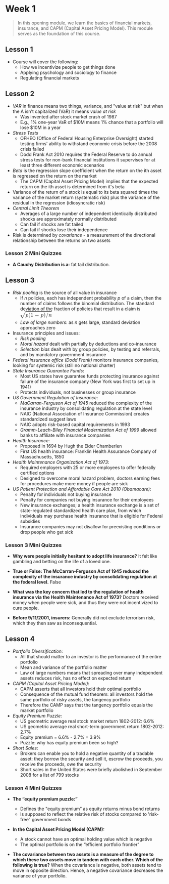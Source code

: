 # Week 1

> In this opening module, we learn the basics of financial markets, insurance, and CAPM (Capital Asset Pricing Model). This module serves as the foundation of this course.

## Lesson 1

- Course will cover the following:
  - How we incentivize people to get things done
  - Applying psychology and sociology to finance
  - Regulating financial markets

## Lesson 2

- _VAR_ in finance means two things, variance, and "value at risk" but when the A isn't capitalized (VaR) it means _value at risk_
  - Was invented after stock market crash of 1987
  - E.g., 1% one-year VaR of $10M means 1% chance that a portfolio will lose $10M in a year
- _Stress Tests_
  - OFHEO (Office of Federal Housing Enterprise Oversight) started testing firms' ability to withstand economic crisis before the 2008 crisis failed
  - Dodd Frank Act 2010 requires the Federal Reserve to do annual stress tests for non-bank financial institutions it supervises for at least three different economic scenarios
- _Beta_ is the regression slope coefficient when the return on the ith asset is regressed on the return on the market
  - The CAPM (Capital Asset Pricing Model) implies that the expected return on the ith asset is determined from it's beta
- Variance of the return of a stock is equal to its beta squared times the variance of the market return (systematic risk) plus the variance of the residual in the regression (idiosyncratic risk)
- _Central Limit Theorem_
  - Averages of a large number of independent identically distributed shocks are approximately normally distributed
  - Can fail if shocks are fat tailed
  - Can fail if shocks lose their independence
- Risk is determined by _covariance_ - a measurement of the directional relationship between the returns on two assets

### Lesson 2 Mini Quizzes

- **A Cauchy Distribution is a:** fat tail distribution.

## Lesson 3

- _Risk pooling_ is the source of all value in insurance
  - If _n_ policies, each has independent probability _p_ of a claim, then the number of claims follows the binomial distribution. The standard deviation of the fraction of policies that result in a claim is ![standard deviation](images/01.gif)
  - _Law of large numbers_: as _n_ gets large, standard deviation approaches zero
- Insurance principles and issues:
  - _Risk pooling_
  - _Moral hazard_ dealt with partially by deductions and co-insurance
  - _Selection bias_ dealt with by group policies, by testing and referrals, and by mandatory government insurance
- _Federal insurance office (Dodd Frank)_ monitors insurance companies, looking for systemic risk (still no national charter)
- _State Insurance Guarantee Funds_:
  - Most US states have guarantee funds protecting insurance against failure of the insurance company (New York was first to set up in 1941)
  - Protects individuals, not businesses or group insurance
- _US Government Regulation of Insurance_:
  - _MaCarran-Ferguson Act of 1945_ reduced the complexity of the insurance industry by consolidating regulation at the state level
  - NAIC (National Association of Insurance Commission) creates standardized suggest laws
  - NAIC adopts risk-based capital requirements in 1993
  - _Gramm-Leach-Biley Financial Modernization Act of 1999_ allowed banks to affiliate with insurance companies
- _Health Insurance_:
  - Proposed in 1694 by Hugh the Elder Chamberlen
  - First US health insurance: Franklin Health Assurance Company of Massachusetts, 1850
- _Health Maintenance Organization Act of 1973_:
  - Required employers with 25 or more employees to offer federally certified options
  - Designed to overcome moral hazard problem, doctors earning fees for procedures make more money if people are sick
- _US Patient Protection and Affordable Care Act 2010 (Obamacare)_:
  - Penalty for individuals not buying insurance
  - Penalty for companies not buying insurance for their employees
  - New insurance exchanges; a health insurance exchange is a set of state-regulated standardized health care plan, from which individuals may purchase health insurance that is eligible for Federal subsidies
  - Insurance companies may not disallow for preexisting conditions or drop people who get sick

### Lesson 3 Mini Quizzes

- **Why were people initially hesitant to adopt life insurance?** It felt like gambling and betting on the life of a loved one.

- **True or False: The McCarran-Ferguson Act of 1945 reduced the complexity of the insurance industry by consolidating regulation at the federal level.** False

- **What was the key concern that led to the regulation of health insurance via the Health Maintenance Act of 1973?** Doctors received money when people were sick, and thus they were not incentivized to cure people.

- **Before 9/11/2001, insurers:** Generally did not exclude terrorism risk, which they then saw as inconsequential.

## Lesson 4

- _Portfolio Diversification_:
  - All that should matter to an investor is the performance of the entire portfolio
  - Mean and variance of the portfolio matter
  - Law of large numbers means that spreading over many independent assets reduces risk, has no effect on expected return
- _CAPM (Capital Asset Pricing Model)_:
  - CAPM asserts that all investors hold their optimal portfolio
  - Consequence of the mutual fund theorem: all investors hold the same portfolio of risky assets, the tangency portfolio
  - Therefore the CAMP says that the tangency portfolio equals the market portfolio
- _Equity Premium Puzzle_:
  - US geometric average real stock market return 1802-2012: 6.6%
  - US geometric average real short-term government return 1802-2012: 2.7%
  - Equity premium = 6.6% - 2.7% = 3.9%
  - Puzzle: why has equity premium been so high?
- _Short Sales_:
  - Brokers can enable you to hold a negative quantity of a tradable asset: they borrow the security and sell it, escrow the proceeds, you receive the proceeds, owe the security
  - Short sales in the United States were briefly abolished in September 2008 for a list of 799 stocks

### Lesson 4 Mini Quizzes

- **The “equity premium puzzle:”**

  - Defines the "equity premium” as equity returns minus bond returns
  - Is supposed to reflect the relative risk of stocks compared to 'risk-free” government bonds

- **In the Capital Asset Pricing Model (CAPM):**

  - A stock cannot have an optimal holding value which is negative
  - The optimal portfolio is on the “efficient portfolio frontier"

- **The covariance between two assets is a measure of the degree to which these two assets move in tandem with each other. Which of the following is true?** When the covariance is negative, both assets tend to move in opposite direction. Hence, a negative covariance decreases the variance of your portfolio.
